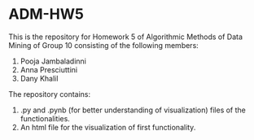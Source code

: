 # ADM-HW5

This is the repository for Homework 5 of Algorithmic Methods of Data Mining of Group 10 consisting of the following members:
1. Pooja Jambaladinni
2. Anna Presciuttini
3. Dany Khalil

The repository contains:
1. .py and .pynb (for better understanding of visualization) files of the functionalities.
2. An html file for the visualization of first functionality.
